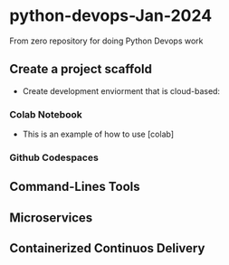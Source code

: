 # python-devops-Jan-2024
From zero repository for doing Python Devops work


## Create a project scaffold

* Create development enviorment that is cloud-based:  

### Colab Notebook

* This is an example of how to use [colab]

### Github Codespaces


## Command-Lines Tools

## Microservices

## Containerized Continuos Delivery
